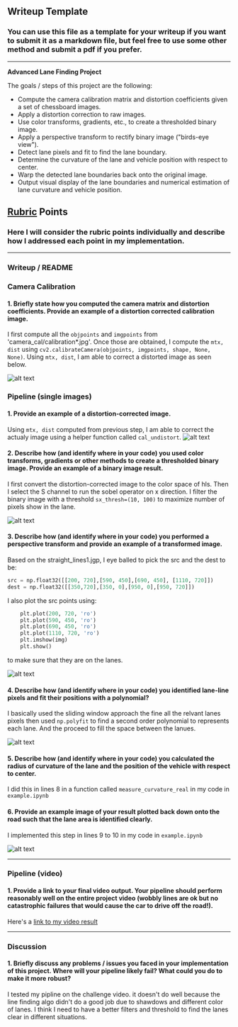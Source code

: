 ## Writeup Template

### You can use this file as a template for your writeup if you want to submit it as a markdown file, but feel free to use some other method and submit a pdf if you prefer.

---

**Advanced Lane Finding Project**

The goals / steps of this project are the following:

* Compute the camera calibration matrix and distortion coefficients given a set of chessboard images.
* Apply a distortion correction to raw images.
* Use color transforms, gradients, etc., to create a thresholded binary image.
* Apply a perspective transform to rectify binary image ("birds-eye view").
* Detect lane pixels and fit to find the lane boundary.
* Determine the curvature of the lane and vehicle position with respect to center.
* Warp the detected lane boundaries back onto the original image.
* Output visual display of the lane boundaries and numerical estimation of lane curvature and vehicle position.

[//]: # (Image References)

[image1]: ./undistorted_images/calibration1.jpg "Undistorted"
[image2]: ./undistorted_images/straight_lines1.jpg "Road Transformed"
[image3]: ./thresholded_binary_images/straight_lines1.jpg "Binary Example"
[image4]: ./transformed_images/straight_lines1.jpg "Warp Example"
[image5]: ./poly_images/straight_lines1.jpg "Fit Visual"
[image6]: ./overlay_images/straight_lines1.jpg "Output"
[video1]: ./project_video_lane.mp4 "Video"


## [Rubric](https://review.udacity.com/#!/rubrics/571/view) Points

### Here I will consider the rubric points individually and describe how I addressed each point in my implementation.  

---

### Writeup / README

### Camera Calibration

#### 1. Briefly state how you computed the camera matrix and distortion coefficients. Provide an example of a distortion corrected calibration image.

I first compute all the `objpoints` and `imgpoints` from 'camera_cal/calibration*.jpg'. Once those are obtained, I compute the `mtx, dist` using `cv2.calibrateCamera(objpoints, imgpoints, shape, None, None)`. Using `mtx, dist`,
I am able to correct a distorted image as seen below.


![alt text][image1]

### Pipeline (single images)

#### 1. Provide an example of a distortion-corrected image.

Using `mtx, dist` computed from previous step, I am able to correct the actualy image using a helper function called `cal_undistort`.
![alt text][image2]

#### 2. Describe how (and identify where in your code) you used color transforms, gradients or other methods to create a thresholded binary image.  Provide an example of a binary image result.

I first convert the distortion-corrected image to the color space of hls. Then I select the S channel to run the
sobel operator on x direction. I filter the binary image with a threshold `sx_thresh=(10, 100)` to maximize number of pixels show in the lane.

![alt text][image3]

#### 3. Describe how (and identify where in your code) you performed a perspective transform and provide an example of a transformed image.

Based on the straight_lines1.jgp, I eye balled to pick the src and the dest to be:

```python
src = np.float32([[200, 720],[590, 450],[690, 450], [1110, 720]])
dest = np.float32([[350,720],[350, 0],[950, 0],[950, 720]])
```

I also plot the src points using:

```python
    plt.plot(200, 720, 'ro')
    plt.plot(590, 450, 'ro')
    plt.plot(690, 450, 'ro')
    plt.plot(1110, 720, 'ro')
    plt.imshow(img)
    plt.show()
```

to make sure that they are on the lanes.


![alt text][image4]

#### 4. Describe how (and identify where in your code) you identified lane-line pixels and fit their positions with a polynomial?

I basically used the sliding window approach the fine all the relvant lanes pixels then used `np.polyfit` to find a second order polynomial to represents each lane. And the proceed to fill the space between the lanues.

![alt text][image5]

#### 5. Describe how (and identify where in your code) you calculated the radius of curvature of the lane and the position of the vehicle with respect to center.

I did this in lines 8 in a function called `measure_curvature_real` in my code in `example.ipynb`

#### 6. Provide an example image of your result plotted back down onto the road such that the lane area is identified clearly.

I implemented this step in lines 9 to 10 in my code in `example.ipynb`

![alt text][image6]

---

### Pipeline (video)

#### 1. Provide a link to your final video output.  Your pipeline should perform reasonably well on the entire project video (wobbly lines are ok but no catastrophic failures that would cause the car to drive off the road!).

Here's a [link to my video result](./project_video.mp4)

---

### Discussion

#### 1. Briefly discuss any problems / issues you faced in your implementation of this project.  Where will your pipeline likely fail?  What could you do to make it more robust?

I tested my pipline on the challenge video. it doesn't do well because the line finding algo didn't do a good job due to shawdows and different color of lanes. I think I need to have a better filters and threshold to find the lanes clear in different situations.
